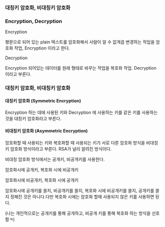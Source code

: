 ### 대칭키 암호화, 비대칭키 암호화

### Encryption, Decryption

Encryption 

평문으로 되어 있는 plain 텍스트를 암호화해서 사람이 알 수 없게끔 변경하는 작업을 암호화 작업, Encryption 이라고 한다.

Decryption

Encryption 되어있는 데이터를 원래 형태로 바꾸는 작업을 복호화 작업. Decryption 이라고 부른다. 



### 대칭키 암호화, 비대칭키 암호화

#### 대칭키 암호화 (Symmetric Encryption)

Encryption 하는 데에 사용된 키와 Decryption 에 사용하는 키를 같은 키를 사용하는 것을 대칭키 암호화라고 부른다.



#### 비대칭키 암호화 (Asymmetric Encryption)

암호화할 때 사용되는 키와 복호화할 때 사용되는 키가 서로 다른 암호화 방식을 비대칭 키 암호화 방식이라고 부른다. RSA가 널리 알려진 방식이다.

비대칭 암호화 방식에서는 공개키, 비공개키를 사용한다.

암호화시에 공개키, 복호화 시에 비공개키

암호화시에 비공개키, 복호화 시에 공개키

암호화시에 공개키를 쓸지, 비공개키를 쓸지, 복호화 시에 비공개키를 쓸지, 공개키를 쓸지 정해진 것은 아니다.다만 복호화 시에는 암호화 할때 사용되지 않은 키를 사용하면 된다.

(나는 개인적으로는 공개키를 통해 공개하고, 비공개 키를 통해 복호화 하는 방식을 선호함ㅋ)